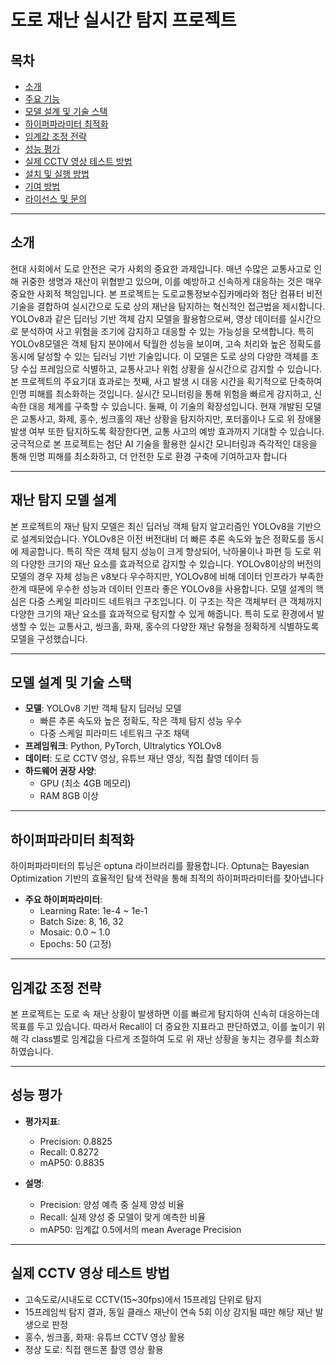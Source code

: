 # 도로 재난 실시간 탐지 프로젝트

## 목차
- [소개](#소개)
- [주요 기능](#주요-기능)
- [모델 설계 및 기술 스택](#모델-설계-및-기술-스택)
- [하이퍼파라미터 최적화](#하이퍼파라미터-최적화)
- [임계값 조정 전략](#임계값-조정-전략)
- [성능 평가](#성능-평가)
- [실제 CCTV 영상 테스트 방법](#실제-cctv-영상-테스트-방법)
- [설치 및 실행 방법](#설치-및-실행-방법)
- [기여 방법](#기여-방법)
- [라이선스 및 문의](#라이선스-및-문의)

---

## 소개

현대 사회에서 도로 안전은 국가 사회의 중요한 과제입니다. 매년 수많은 교통사고로 인해 귀중한 생명과 재산이 위협받고 있으며, 이를 예방하고 신속하게 대응하는 것은 매우 중요한 사회적 책임입니다.
본 프로젝트는 도로교통정보수집카메라와 첨단 컴퓨터 비전 기술을 결합하여 실시간으로 도로 상의 재난을 탐지하는 혁신적인 접근법을 제시합니다. YOLOv8과 같은 딥러닝 기반 객체 감지 모델을 활용함으로써, 영상 데이터를 실시간으로 분석하여 사고 위험을 조기에 감지하고 대응할 수 있는 가능성을 모색합니다. 특히 YOLOv8모델은 객체 탐지 분야에서 탁월한 성능을 보이며, 고속 처리와 높은 정확도를 동시에 달성할 수 있는 딥러닝 기반 기술입니다.
이 모델은 도로 상의 다양한 객체를 초당 수십 프레임으로 식별하고, 교통사고나 위험 상황을 실시간으로 감지할 수 있습니다. 
 본 프로젝트의 주요기대 효과로는 첫째, 사고 발생 시 대응 시간을 획기적으로 단축하여 인명 피해를 최소화하는 것입니다. 실시간 모니터링을 통해 위험을 빠르게 감지하고, 신속한 대응 체계를 구축할 수 있습니다. 둘째, 이 기술의 확장성입니다. 현재 개발된 모델은 교통사고, 화제, 홍수, 씽크홀의 재난 상황을 탐지하지만, 포터홀이나 도로 위 장애물 발생 여부 또한 탐지하도록 확장한다면, 교통 사고의 예방 효과까지 기대할 수 있습니다. 
 궁극적으로 본 프로젝트는 첨단 AI 기술을 활용한 실시간 모니터링과 즉각적인 대응을 통해 인명 피해를 최소화하고, 더 안전한 도로 환경 구축에 기여하고자 합니다

---

## 재난 탐지 모델 설계

 본 프로젝트의 재난 탐지 모델은 최신 딥러닝 객체 탐지 알고리즘인 YOLOv8을 기반으로 설계되었습니다. YOLOv8은 이전 버전대비 더 빠른 추론 속도와 높은 정확도를 동시에 제공합니다. 특히 작은 객체 탐지 성능이 크게 향상되어, 낙하물이나 파편 등 도로 위의 다양한 크기의 재난 요소를 효과적으로 감지할 수 있습니다. YOLOv8이상의 버전의 모델의 경우 자체 성능은 v8보다 우수하지만, YOLOv8에 비해 데이터 인프라가 부족한 한계 때문에 우수한 성능과 데이터 인프라 좋은 YOLOv8을 사용합니다. 
 모델 설계의 핵심은 다중 스케일 피라미드 네트워크 구조입니다. 이 구조는 작은 객체부터 큰 객체까지 다양한 크기의 재난 요소를 효과적으로 탐지할 수 있게 해줍니다. 특히 도로 환경에서 발생할 수 있는 교통사고, 씽크홀, 화재, 홍수의 다양한 재난 유형을 정확하게 식별하도록 모델을 구성했습니다.

---

## 모델 설계 및 기술 스택

- **모델**: YOLOv8 기반 객체 탐지 딥러닝 모델
  - 빠른 추론 속도와 높은 정확도, 작은 객체 탐지 성능 우수
  - 다중 스케일 피라미드 네트워크 구조 채택
- **프레임워크**: Python, PyTorch, Ultralytics YOLOv8
- **데이터**: 도로 CCTV 영상, 유튜브 재난 영상, 직접 촬영 데이터 등
- **하드웨어 권장 사양**:
  - GPU (최소 4GB 메모리)
  - RAM 8GB 이상

---

## 하이퍼파라미터 최적화
 하이퍼파라미터의 튜닝은 optuna 라이브러리를 활용합니다. Optuna는 Bayesian Optimization 기반의 효율적인 탐색 전략을 통해 최적의 하이퍼파라미터를 찾아냅니다
- **주요 하이퍼파라미터**:
  - Learning Rate: 1e-4 ~ 1e-1
  - Batch Size: 8, 16, 32
  - Mosaic: 0.0 ~ 1.0
  - Epochs: 50 (고정)

---

## 임계값 조정 전략
 본 프로젝트는 도로 속 재난 상황이 발생하면 이를 빠르게 탐지하여 신속히 대응하는데 목표를 두고 있습니다. 따라서 Recall이 더 중요한 지표라고 판단하였고, 이를 높이기 위해 각 class별로 임계값을 다르게 조절하여 도로 위 재난 상황을 놓치는 경우를 최소화하였습니다.

---

## 성능 평가

- **평가지표**:
  - Precision: 0.8825
  - Recall: 0.8272
  - mAP50: 0.8835
    
- **설명**:
  - Precision: 양성 예측 중 실제 양성 비율
  - Recall: 실제 양성 중 모델이 맞게 예측한 비율
  - mAP50: 임계값 0.5에서의 mean Average Precision

---

## 실제 CCTV 영상 테스트 방법

- 고속도로/시내도로 CCTV(15~30fps)에서 15프레임 단위로 탐지
- 15프레임씩 탐지 결과, 동일 클래스 재난이 연속 5회 이상 감지될 때만 해당 재난 발생으로 판정
- 홍수, 씽크홀, 화재: 유튜브 CCTV 영상 활용
- 정상 도로: 직접 핸드폰 촬영 영상 활용
